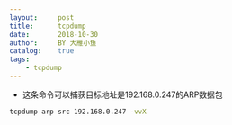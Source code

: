 ```yaml
---
layout:     post
title:      tcpdump
date:       2018-10-30
author:     BY 大雁小鱼
catalog:    true
tags:
    - tcpdump
---
```

- 这条命令可以捕获目标地址是192.168.0.247的ARP数据包
```bash
tcpdump arp src 192.168.0.247 -vvX
```
